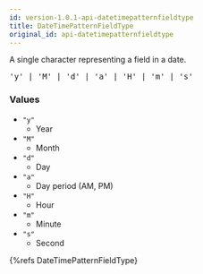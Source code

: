 ```yaml
---
id: version-1.0.1-api-datetimepatternfieldtype
title: DateTimePatternFieldType
original_id: api-datetimepatternfieldtype
---
```


A single character representing a field in a date.

<pre class="syntax">
'y' | 'M' | 'd' | 'a' | 'H' | 'm' | 's'
</pre>

### Values
  - `"y"`
    - Year
  - `"M"`
    - Month
  - `"d"`
    - Day
  - `"a"`
    - Day period (AM, PM)
  - `"H"`
    - Hour
  - `"m"`
    - Minute
  - `"s"`
    - Second


{%refs DateTimePatternFieldType}
